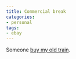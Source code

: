 ```yaml
---
title: Commercial break
categories:
- personal
tags:
- ebay
---
```


Someone [buy my old train][1].

   [1]: http://cgi.ebay.com/ws/eBayISAPI.dll?ViewItem&item=3132892875

